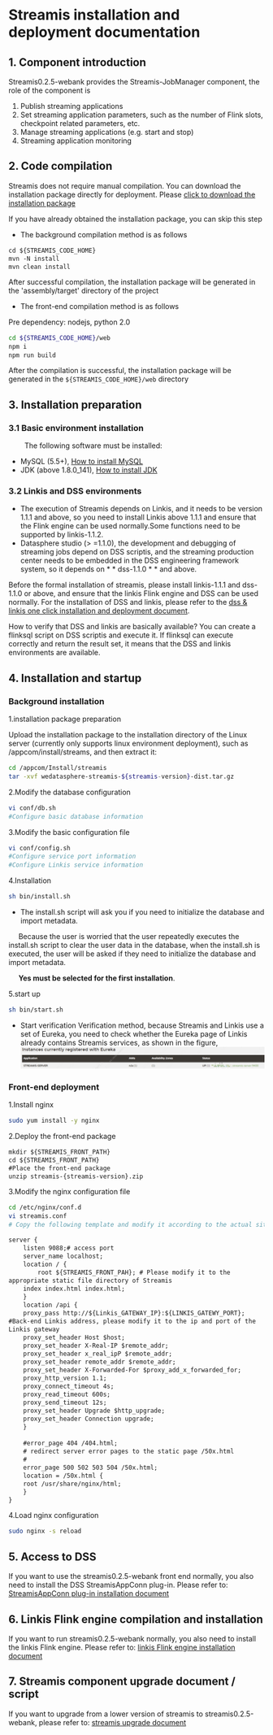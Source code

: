 # Streamis installation and deployment documentation

## 1. Component introduction
Streamis0.2.5-webank provides the Streamis-JobManager component, the role of the component is <br>
1. Publish streaming applications<br>
2. Set streaming application parameters, such as the number of Flink slots, checkpoint related parameters, etc.<br>
3. Manage streaming applications (e.g. start and stop)<br>
4. Streaming application monitoring<br>


## 2. Code compilation
Streamis does not require manual compilation. You can download the installation package directly for deployment. Please [click to download the installation package](https://github.com/WeBankFinTech/Streamis/releases)

If you have already obtained the installation package, you can skip this step<br>

- The background compilation method is as follows
```
cd ${STREAMIS_CODE_HOME}
mvn -N install
mvn clean install
```
After successful compilation, the installation package will be generated in the 'assembly/target' directory of the project

- The front-end compilation method is as follows

Pre dependency: nodejs, python 2.0

```bash
cd ${STREAMIS_CODE_HOME}/web
npm i
npm run build
```
After the compilation is successful, the installation package will be generated in the `${STREAMIS_CODE_HOME}/web` directory 

## 3. Installation preparation
### 3.1 Basic environment installation
&nbsp;&nbsp;&nbsp;&nbsp;&nbsp;&nbsp;&nbsp;&nbsp;The following software must be installed:

- MySQL (5.5+), [How to install MySQL](https://www.runoob.com/mysql/mysql-install.html)
- JDK (above 1.8.0_141), [How to install JDK](https://www.runoob.com/java/java-environment-setup.html)

### 3.2 Linkis and DSS environments
- The execution of Streamis depends on Linkis, and it needs to be version 1.1.1 and above, so you need to install Linkis above 1.1.1 and ensure that the Flink engine can be used normally.Some functions need to be supported by linkis-1.1.2.
- Datasphere studio (> =1.1.0), the development and debugging of streaming jobs depend on DSS scriptis, and the streaming production center needs to be embedded in the DSS engineering framework system, so it depends on * * dss-1.1.0 * * and above.

Before the formal installation of streamis, please install linkis-1.1.1 and dss-1.1.0 or above, and ensure that the linkis Flink engine and DSS can be used normally. For the installation of DSS and linkis, please refer to the [dss & linkis one click installation and deployment document](https://github.com/WeBankFinTech/DataSphereStudio-Doc/blob/main/zh_CN/%E5%AE%89%E8%A3%85%E9%83%A8%E7%BD%B2/DSS%E5%8D%95%E6%9C%BA%E9%83%A8%E7%BD%B2%E6%96%87%E6%A1%A3.md).

How to verify that DSS and linkis are basically available? You can create a flinksql script on DSS scriptis and execute it. If flinksql can execute correctly and return the result set, it means that the DSS and linkis environments are available.


## 4. Installation and startup

### Background installation

1.installation package preparation

Upload the installation package to the installation directory of the Linux server (currently only supports linux environment deployment), such as /appcom/install/streams, and then extract it:

```bash
cd /appcom/Install/streamis
tar -xvf wedatasphere-streamis-${streamis-version}-dist.tar.gz
```

2.Modify the database configuration
```bash
vi conf/db.sh
#Configure basic database information
```

3.Modify the basic configuration file

```bash
vi conf/config.sh
#Configure service port information
#Configure Linkis service information
```
4.Installation 
```bash
sh bin/install.sh
```

- The install.sh script will ask you if you need to initialize the database and import metadata.

&nbsp;&nbsp;&nbsp;&nbsp;&nbsp;Because the user is worried that the user repeatedly executes the install.sh script to clear the user data in the database, when the install.sh is executed, the user will be asked if they need to initialize the database and import metadata.

&nbsp;&nbsp;&nbsp;&nbsp;&nbsp;**Yes must be selected for the first installation**.

5.start up
```bash
sh bin/start.sh
```

- Start verification
Verification method, because Streamis and Linkis use a set of Eureka, you need to check whether the Eureka page of Linkis already contains Streamis services, as shown in the figure,
![components](../../images/zh_CN/eureka_streamis.png)



### Front-end deployment

1.Install nginx
 
```bash
sudo yum install -y nginx
```
2.Deploy the front-end package
```
mkdir ${STREAMIS_FRONT_PATH}
cd ${STREAMIS_FRONT_PATH}
#Place the front-end package
unzip streamis-{streamis-version}.zip
```
3.Modify the nginx configuration file<br>

```bash
cd /etc/nginx/conf.d
vi streamis.conf
# Copy the following template and modify it according to the actual situation
```
```
server {
    listen 9088;# access port
    server_name localhost;
    location / {
        root ${STREAMIS_FRONT_PAH}; # Please modify it to the appropriate static file directory of Streamis
    index index.html index.html;
    }
    location /api {
    proxy_pass http://${Linkis_GATEWAY_IP}:${LINKIS_GATEWY_PORT}; #Back-end Linkis address, please modify it to the ip and port of the Linkis gateway
    proxy_set_header Host $host;
    proxy_set_header X-Real-IP $remote_addr;
    proxy_set_header x_real_ipP $remote_addr;
    proxy_set_header remote_addr $remote_addr;
    proxy_set_header X-Forwarded-For $proxy_add_x_forwarded_for;
    proxy_http_version 1.1;
    proxy_connect_timeout 4s;
    proxy_read_timeout 600s;
    proxy_send_timeout 12s;
    proxy_set_header Upgrade $http_upgrade;
    proxy_set_header Connection upgrade;
    }

    #error_page 404 /404.html;
    # redirect server error pages to the static page /50x.html
    #
    error_page 500 502 503 504 /50x.html;
    location = /50x.html {
    root /usr/share/nginx/html;
    }
}
```
4.Load nginx configuration
```bash
sudo nginx -s reload
```

## 5. Access to DSS

If you want to use the streamis0.2.5-webank front end normally, you also need to install the DSS StreamisAppConn plug-in. Please refer to: [StreamisAppConn plug-in installation document](development/StreamisAppConnInstallationDocument.md)

## 6. Linkis Flink engine compilation and installation
If you want to run streamis0.2.5-webank normally, you also need to install the linkis Flink engine. Please refer to: [linkis Flink engine installation document](https://linkis.apache.org/zh-CN/docs/1.1.2/engine_usage/flink/)

## 7. Streamis component upgrade document / script
If you want to upgrade from a lower version of streamis to streamis0.2.5-webank, please refer to: [streamis upgrade document](development/StreamisUpgradeDocumentation.md)

